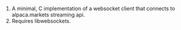 1. A minimal, C implementation of a websocket client that connects to alpaca.markets streaming api.
2. Requires libwebsockets.


